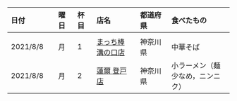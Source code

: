 | 日付 | 曜日 | 杯目 | 店名 | 都道府県 | 食べたもの |
| :--- | :--- | :--- | :--- | :--- | :--- |
|<img width=200/>|<img width=100/>|<img width=100/>|<img width=500/>|<img width=300/>|<img width=700/>|
| 2021/8/8 | 月 | 1 | [まっち棒 溝の口店](https://tabelog.com/kanagawa/A1405/A140505/14006090/) | 神奈川県 | 中華そば |
| 2021/8/8 | 月 | 2 | [蓮爾 登戸店](https://tabelog.com/kanagawa/A1405/A140506/14003791/) | 神奈川県 | 小ラーメン（麺少なめ，ニンニク）|